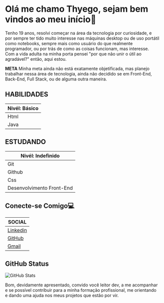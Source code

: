 # Olá me chamo Thyego, sejam bem vindos ao meu início🔱

Tenho 19 anos, resolvi começar na área da tecnologia por curiosidade, e por sempre ter tido muito interesse nas máquinas desktop ou de uso portátil como notebooks, sempre mais como usuário do que realmente programador, ou por trás de como as coisas funcionam, mas interesse. Com a vida adulta na minha porta pensei "por que não unir o útil ao agradável?" então, aqui estou.

**META**
Minha meta ainda não está exatamente objetificada, mas planejo trabalhar nessa área de tecnologia, ainda não decidido se em Front-End, Back-End, Full Stack, ou de alguma outra maneira.

## **HABILIDADES**
|Nivél: Básico|
|-------------|
|Html|
|Java|

## **ESTUDANDO**
|Nivél: Indefinido|
|-----------------|
|Git|
|Github|
|Css|
|Desenvolvimento Front-End|

## **Conecte-se Comigo💻**
| **SOCIAL** |
|------------|
| [Linkedin](https://www.linkedin.com/in/thyego-pabllo-5b8104244/) |
| [GitHub](https://github.com/ThyegoPabllo) |
| [Gmail](https://mail.google.com/mail/u/0/#sent?compose=DmwnWsmGWgpKhZMKCfqJWHFlCWdSHqnFDbDRTQRbkKXCwFlZHhxdcGjLCckCtQzljKQRrrZNtbwB) |

## GitHub Status
![GitHub Stats](https://github-readme-stats.vercel.app/api?username=THYEGOPABLLO&theme=transparent&bg_color=000&border_color=30A3DC&show_icons=true&icon_color=30A3DC&title_color=E94D5F&text_color=FFF)

Bom, devidamente apresentado, convido você leitor dev, a me acompanhar e se possível contribuir para a minha formação profissional,  me orientando e dando uma ajuda nos meus projetos que estão por vir.